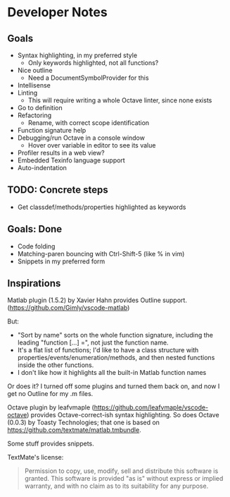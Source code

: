 # Developer Notes

## Goals

* Syntax highlighting, in my preferred style
  * Only keywords highlighted, not all functions?
* Nice outline
  * Need a DocumentSymbolProvider for this
* Intellisense
* Linting
  * This will require writing a whole Octave linter, since none exists
* Go to definition
* Refactoring
  * Rename, with correct scope identification
* Function signature help
* Debugging/run Octave in a console window
  * Hover over variable in editor to see its value
* Profiler results in a web view?
* Embedded Texinfo language support
* Auto-indentation

## TODO: Concrete steps

* Get classdef/methods/properties highlighted as keywords

## Goals: Done

* Code folding
* Matching-paren bouncing with Ctrl-Shift-5 (like % in vim)
* Snippets in my preferred form

## Inspirations

Matlab plugin (1.5.2) by Xavier Hahn provides Outline support. (<https://github.com/Gimly/vscode-matlab>)

But:

* "Sort by name" sorts on the whole function signature, including the leading "function [...] =", not just the function name.
* It's a flat list of functions; I'd like to have a class structure with properties/events/enumeration/methods, and then nested functions inside the other functions.
* I don't like how it highlights all the built-in Matlab function names

Or does it? I turned off some plugins and turned them back on, and now I get no Outline for my .m files.

Octave plugin by leafvmaple (<https://github.com/leafvmaple/vscode-octave>) provides Octave-correct-ish syntax highlighting. So does Octave (0.0.3) by Toasty Technologies; that one is based on <https://github.com/textmate/matlab.tmbundle>.

Some stuff provides snippets.

TextMate's license:

> Permission to copy, use, modify, sell and distribute this
> software is granted. This software is provided "as is" without
> express or implied warranty, and with no claim as to its
> suitability for any purpose.

